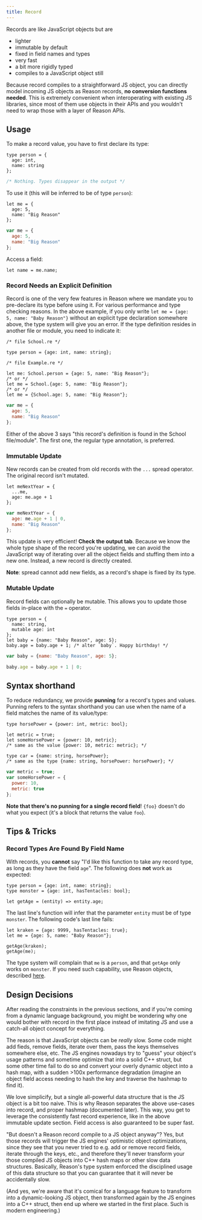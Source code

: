 ```yaml
---
title: Record
---
```


Records are like JavaScript objects but are

- lighter
- immutable by default
- fixed in field names and types
- very fast
- a bit more rigidly typed
- compiles to a JavaScript object still

Because record compiles to a straightforward JS object, you can directly model incoming JS objects as Reason records, **no conversion functions needed**. This is extremely convenient when interoperating with existing JS libraries, since most of them use objects in their APIs and you wouldn't need to wrap those with a layer of Reason APIs.

## Usage

To make a record value, you have to first declare its type:

<!--DOCUSAURUS_CODE_TABS-->
<!--Reason-->
```reason
type person = {
  age: int,
  name: string
};
```
<!--Output-->
```js
/* Nothing. Types disappear in the output */
```
<!--END_DOCUSAURUS_CODE_TABS-->

To use it (this will be inferred to be of type `person`):

<!--DOCUSAURUS_CODE_TABS-->
<!--Reason-->
```reason
let me = {
  age: 5,
  name: "Big Reason"
};
```
<!--Output-->
```js
var me = {
  age: 5,
  name: "Big Reason"
};
```
<!--END_DOCUSAURUS_CODE_TABS-->

Access a field:

```reason
let name = me.name;
```

### Record Needs an Explicit Definition

Record is one of the very few features in Reason where we mandate you to pre-declare its type before using it. For various performance and type checking reasons. In the above example, if you only write `let me = {age: 5, name: "Baby Reason"}` without an explicit type declaration somewhere above, the type system will give you an error. If the type definition resides in another file or module, you need to indicate it:

```reason
/* file School.re */

type person = {age: int, name: string};
```

<!--DOCUSAURUS_CODE_TABS-->
<!--Reason-->
```reason
/* file Example.re */

let me: School.person = {age: 5, name: "Big Reason"};
/* or */
let me = School.{age: 5, name: "Big Reason"};
/* or */
let me = {School.age: 5, name: "Big Reason"};
```
<!--Output-->
```js
var me = {
  age: 5,
  name: "Big Reason"
};
```
<!--END_DOCUSAURUS_CODE_TABS-->

Either of the above 3 says "this record's definition is found in the School file/module". The first one, the regular type annotation, is preferred.

### Immutable Update

New records can be created from old records with the `...` spread operator. The original record isn't mutated.

<!--DOCUSAURUS_CODE_TABS-->
<!--Reason-->
```reason
let meNextYear = {
  ...me,
  age: me.age + 1
};
```
<!--Output-->
```js
var meNextYear = {
  age: me.age + 1 | 0,
  name: "Big Reason"
};
```
<!--END_DOCUSAURUS_CODE_TABS-->

This update is very efficient! **Check the output tab**. Because we know the whole type shape of the record you're updating, we can avoid the JavaScript way of iterating over all the object fields and stuffing them into a new one. Instead, a new record is directly created.

**Note**: spread cannot add new fields, as a record's shape is fixed by its type.

### Mutable Update

Record fields can optionally be mutable. This allows you to update those fields in-place with the `=` operator.

<!--DOCUSAURUS_CODE_TABS-->
<!--Reason-->
```reason
type person = {
  name: string,
  mutable age: int
};
let baby = {name: "Baby Reason", age: 5};
baby.age = baby.age + 1; /* alter `baby`. Happy birthday! */
```
<!--Output-->
```js
var baby = {name: "Baby Reason", age: 5};

baby.age = baby.age + 1 | 0;
```
<!--END_DOCUSAURUS_CODE_TABS-->

## Syntax shorthand

To reduce redundancy, we provide **punning** for a record's types and values. Punning refers to the syntax shorthand you can use when the name of a field matches the name of its value/type:

<!--DOCUSAURUS_CODE_TABS-->
<!--Reason-->
```reason
type horsePower = {power: int, metric: bool};

let metric = true;
let someHorsePower = {power: 10, metric};
/* same as the value {power: 10, metric: metric}; */

type car = {name: string, horsePower};
/* same as the type {name: string, horsePower: horsePower}; */
```
<!--Output-->
```js
var metric = true;
var someHorsePower = {
  power: 10,
  metric: true
};
```
<!--END_DOCUSAURUS_CODE_TABS-->

**Note that there's no punning for a single record field**! `{foo}` doesn't do what you expect (it's a block that returns the value `foo`).

## Tips & Tricks

### Record Types Are Found By Field Name

With records, you **cannot** say "I'd like this function to take any record type, as long as they have the field `age`". The following does **not** work as expected:

```reason
type person = {age: int, name: string};
type monster = {age: int, hasTentacles: bool};

let getAge = (entity) => entity.age;
```

The last line's function will infer that the parameter `entity` must be of type `monster`. The following code's last line fails:

```reason
let kraken = {age: 9999, hasTentacles: true};
let me = {age: 5, name: "Baby Reason"};

getAge(kraken);
getAge(me);
```

The type system will complain that `me` is a `person`, and that `getAge` only works on `monster`. If you need such capability, use Reason objects, described [here](object.md).

## Design Decisions

After reading the constraints in the previous sections, and if you're coming from a dynamic language background, you might be wondering why one would bother with record in the first place instead of imitating JS and use a catch-all object concept for everything.

The reason is that JavaScript objects can be _really_ slow. Some code might add fieds, remove fields, iterate over them, pass the keys themselves somewhere else, etc. The JS engines nowadays try to "guess" your object's usage patterns and sometime optimize that into a solid C++ struct, but some other time fail to do so and convert your overly dynamic object into a hash map, with a sudden >100x performance degradation (imagine an object field access needing to hash the key and traverse the hashmap to find it).

We love simplicify, but a single all-powerful data structure that is the JS object is a bit too naive. This is why Reason separates the above use-cases into record, and proper hashmap (documented later). This way, you get to leverage the consistently fast record experience, like in the above immutable update section. Field access is also guaranteed to be super fast.

"But doesn't a Reason record compile to a JS object anyway"? Yes, but those records will trigger the JS engines' optimistic object optimizations, since they see that you never tried to e.g. add or remove record fields, iterate through the keys, etc., and therefore they'll never transform your those compiled JS objects into C++ hash maps or other slow data structures. Basically, Reason's type system enforced the disciplined usage of this data structure so that you can guarantee that it will never be accidentally slow.

(And yes, we're aware that it's comical for a language feature to transform into a dynamic-looking JS object, then transformed again by the JS engines into a C++ struct, then end up where we started in the first place. Such is modern engineering.)